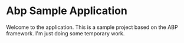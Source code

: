 # Abp Sample Application
Welcome to the application. This is a sample project based on the ABP framework. 
I'm just doing some temporary work.
